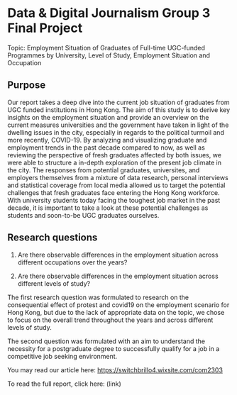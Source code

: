 # Data & Digital Journalism Group 3 Final Project

Topic: Employment Situation of Graduates of Full-time UGC-funded Programmes by University, Level of Study, Employment Situation and Occupation

## Purpose

Our report takes a deep dive into the current job situation of graduates from UGC funded institutions in Hong Kong. The aim of this study is to derive key insights on the employment situation and provide an overview on the current measures universities and the government have taken in light of the dwelling issues in the city, especially in regards to the political turmoil and more recently, COVID-19. By analyzing and visualizing graduate and employment trends in the past decade compared to now, as well as reviewing the perspective of fresh graduates affected by both issues, we were able to structure a in-depth exploration of the present job climate in the city. The responses from potential graduates, universites, and employers themselves from a mixture of data research, personal interviews and statistical coverage from local media allowed us to target the potential challenges that fresh graduates face entering the Hong Kong workforce. With university students today facing the toughest job market in the past decade, it is important to take a look at these potential challenges as students and soon-to-be UGC graduates ourselves. 

## Research questions

  1. Are there observable differences in the employment situation across different occupations over the years?

  2. Are there observable differences in the employment situation across different levels of study?

The first research question was formulated to research on the consequential effect of protest and covid19 on the employment scenario for Hong Kong, but due to the lack of appropriate data on the topic, we chose to focus on the overall trend throughout the years and across different levels of study. 

The second question was formulated with an aim to understand the necessity for a postgraduate degree to successfully qualify for a job in a competitive job seeking environment. 


You may read our article here: https://switchbrillo4.wixsite.com/com2303

To read the full report, click here: (link)
